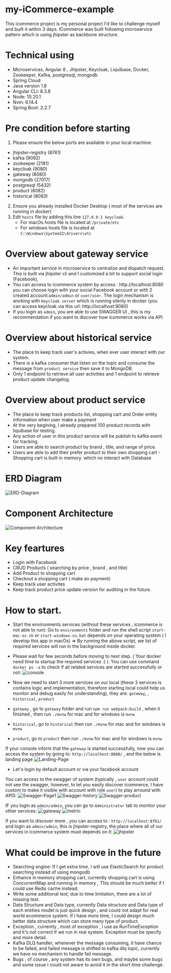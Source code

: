 # my-iCommerce-example
This icommerce project is my personal project I'd like to challenge myself and built it within 3 days. ICommerce was built following microservice pattern which is using jhipster as backbone structure. 

# Technical using
- Microservices, Angular 8 , Jhipster, Keycloak, Liquibase, Docker, Zookeeper, Kafka, postgresql, mongodb
- Spring Cloud
- Java version 1.8
- Angular CLI: 8.3.8
- Node: 10.20.1
- Nvm: 6.14.4
- Spring Boot: 2.2.7

# Pre condition before starting 
1. Please ensure the below ports are available in your local machine:
- jhipster-registry (8761)
- kafka (9092)
- zookeeper (2181)
- keycloak (9080)
- gateway (8080)
- mongodb (27017)
- postgresql (5432)
- product (8082)
- historical (8083)

2. Ensure you already installed Docker Desktop ( most of the services are running in docker)
3. Edit `hosts` file by adding this line `127.0.0.1 keycloak`. 
   - For macOs hosts file is located at `/private/etc`
   - For windows hosts file is located at `C:\Windows\System32\drivers\etc`

# Overview about gateway service
 - An important service in microservice to centralize and dispatch request. This is built via jhipster cli and I customized a bit to support social login (Facebook),
 - You can access to icommerce system by access : http://localhost:8080 you can choose login with your social Facebook account or with 2 created account:`admin/admin` or `user/user`. The login mechanism is working with `Keycloak server` which is running silenly in docker (you can access keycloak via this url: http://localhost:9080)
 - If you login as `admin`, you are able to use SWAGGER UI , this is my recommendation if you want to discover how icommerce works vìa API.

# Overview about historical service
 - The place to keep track user's activies, when ever user interact with our system.
 - There is a kafka consumer that listen on the topic and consume the message from `product service` then save it to MongoDB.
 - Only 1 endpoint to retrieve all user activities and 1 endpoint to retrieve product update changelog.

# Overview about product service
 - The place to keep track products list, shopping cart and Order entity information when user make a payment
 - At the very begining, I already prepared 100 product records with liquibase for testing.
 - Any action of user in this product service will be publish to kafka event for tracking.
 - Users are able to search product by brand , title, and range of price.
 - Users are able to add their prefer product to their own shopping cart - Shopping cart is built in memory. which no interact with Database
 
# ERD Diagram
![ERD-Diagram](https://github.com/ntlong1594/my-iCommerce-example/blob/master/imgs/ERD.png)

# Component Architecture
![Component-Architecture](https://github.com/ntlong1594/my-iCommerce-example/blob/master/imgs/Component-Architecture.png)

# Key feartures
- Login with Facebook
- CRUD Products ( searching by price , brand , and title)
- Add Product to shopping cart
- Checkout a shopping cart ( make an payment)
- Keep track user activites
- Keep track product price update version for auditing in the future.

# How to start.
- Start the environments services (without these services , icommerce is not able to run): Go to `environments` folder and run the shell script `start-mac-os.sh` or `start-windows-os.bat` depends on your operating system ( I develop this app in macOs) => By running the above script, we list of required services will run in the background inside docker.
- Please wait for few seconds before moving to next step. ( Your docker need time to startup the required services :) ). You can use command `docker ps -a` to check if all related services are started successfully or not:
![console](https://github.com/ntlong1594/my-iCommerce-example/blob/master/imgs/console-docker.png)


- Now we need to start 3 more services on our local (these 3 services is contains logic and implementation, therefore starting local could help us monitor and debug easily for understanding), they are: `gateway`, , `historical`, `product`
- `gateway` , go to `gateway` folder and run `npm run webpack:build` , when it finished , then run `./mvnw` for mac and for windows is `mvnw`
- `historical`, go to `historical` then run `./mvnw` for mac and for windows is `mvnw`
- `product`, go to `product` then run `./mvnw` for mac and for windows is `mvnw`

If your console inform that the `gateway` is started successfully, now you can access the system by going to: `http://localhost:8080/` , and the below is landing page
![Landing-Page](https://github.com/ntlong1594/my-iCommerce-example/blob/master/imgs/landing-page.png)


- Let's login by default account or via your facebook account

You can access to the swagger of system  (typically , `user` account could not see the swagger, however, to let you easily discover icommerce, I have custom to make it visible with account with role `user`) to play arround with APIS:
![Swagger-Page1](https://github.com/ntlong1594/my-iCommerce-example/blob/master/imgs/swagger-api-1.png)
![Swagger-history](https://github.com/ntlong1594/my-iCommerce-example/blob/master/imgs/swagger-history.png)
![Swagger-product](https://github.com/ntlong1594/my-iCommerce-example/blob/master/imgs/swagger-product.png)

IF you login as `admin/admin`, you can go to `Administrator` tab to monitor your other services:
![gateway](https://github.com/ntlong1594/my-iCommerce-example/blob/master/imgs/gateway.png)
![metric](https://github.com/ntlong1594/my-iCommerce-example/blob/master/imgs/metric.png)


If you want to discover more , you can access to : `http://localhost:8761/` and login as `admin/admin`, this is jhipster-registry, the place where all of our services in icommerce system must depends on it:
![jhipster](https://github.com/ntlong1594/my-iCommerce-example/blob/master/imgs/jhipster.png)

# What could be improve in the future
- Searching engine: If I get extra time, I will use ElasticSearch for product searching instead of using mongodb
- Enhance in memory shopping cart, currently shopping cart is using ConcurrentMap and running in memory , This should be much better if I could use Redis cache instead.
- Write some additional test, due to time limitation, there are a lot of missing test. 
- Data Structure and Data type, currently Data structure and Data type of each entities model is just quick design , and could not adapt for real world ecommerce system. If I have more time, I could design much better data structure which can store many type of product.
- Exception , currently , most of exception , I use as RunTimeException  and it's not correct if we run in real system. Exception must be specify and more detail.
- Kafka DLQ handler, whenever the message consuming, it have chance to be failed, and failed message is shifted to kafka dlq topic, currently we have no mechanism to handle fail message.
- Bugs , of course , any system has its own bugs, and maybe some bugs and some issue I could not aware to avoid it in the short time challenge.